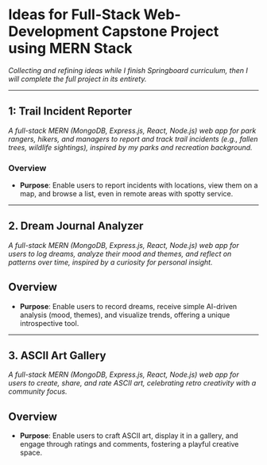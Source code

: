 # Ideas for Full-Stack Web-Development Capstone Project using MERN Stack

_Collecting and refining ideas while I finish Springboard curriculum, then I will complete the full project in its entirety._

---

## 1: Trail Incident Reporter

_A full-stack MERN (MongoDB, Express.js, React, Node.js) web app for park rangers, hikers, and managers to report and track trail incidents (e.g., fallen trees, wildlife sightings), inspired by my parks and recreation background._

### Overview

- **Purpose**: Enable users to report incidents with locations, view them on a map, and browse a list, even in remote areas with spotty service.

---

## 2. Dream Journal Analyzer

_A full-stack MERN (MongoDB, Express.js, React, Node.js) web app for users to log dreams, analyze their mood and themes, and reflect on patterns over time, inspired by a curiosity for personal insight._

## Overview

- **Purpose**: Enable users to record dreams, receive simple AI-driven analysis (mood, themes), and visualize trends, offering a unique introspective tool.

---

## 3. ASCII Art Gallery

_A full-stack MERN (MongoDB, Express.js, React, Node.js) web app for users to create, share, and rate ASCII art, celebrating retro creativity with a community focus._

## Overview

- **Purpose**: Enable users to craft ASCII art, display it in a gallery, and engage through ratings and comments, fostering a playful creative space.
